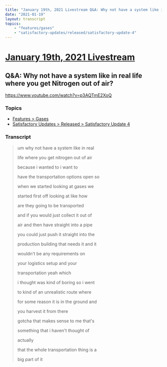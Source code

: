 ```yaml
---
title: "January 19th, 2021 Livestream Q&A: Why not have a system like in real life where you get Nitrogen out of air?"
date: "2021-01-19"
layout: transcript
topics:
    - "features/gases"
    - "satisfactory-updates/released/satisfactory-update-4"
---
```

# [January 19th, 2021 Livestream](../2021-01-19.md)
## Q&A: Why not have a system like in real life where you get Nitrogen out of air?
https://www.youtube.com/watch?v=p3AQTmE2XoQ

### Topics
* [Features > Gases](../topics/features/gases.md)
* [Satisfactory Updates > Released > Satisfactory Update 4](../topics/satisfactory-updates/released/satisfactory-update-4.md)

### Transcript

> um why not have a system like in real
>
> life where you get nitrogen out of air
>
> because i wanted to i want to
>
> have the transportation options open so
>
> when we started looking at gases we
>
> started first off looking at like how
>
> are they going to be transported
>
> and if you would just collect it out of
>
> air and then have straight into a pipe
>
> you could just push it straight into the
>
> production building that needs it and it
>
> wouldn't be any requirements on
>
> your logistics setup and your
>
> transportation yeah which
>
> i thought was kind of boring so i went
>
> to kind of an unrealistic route where
>
> for some reason it is in the ground and
>
> you harvest it from there
>
> gotcha that makes sense to me that's
>
> something that i haven't thought of
>
> actually
>
> that the whole transportation thing is a
>
> big part of it

